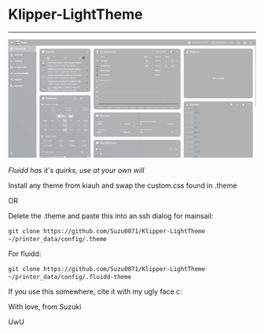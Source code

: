 # Klipper-LightTheme
----------------------------------------------------------
<img src="./screenshot.png">

*Fluidd has it's quirks, use at your own will*

Install any theme from kiauh and swap the custom.css found in .theme

OR

Delete the .theme and paste this into an ssh dialog for mainsail:
```
git clone https://github.com/Suzu0071/Klipper-LightTheme ~/printer_data/config/.theme
```
For fluidd:
```
git clone https://github.com/Suzu0071/Klipper-LightTheme ~/printer_data/config/.fluidd-theme
```
If you use this somewhere, cite it with my ugly face c:

With love, from Suzuki

UwU
